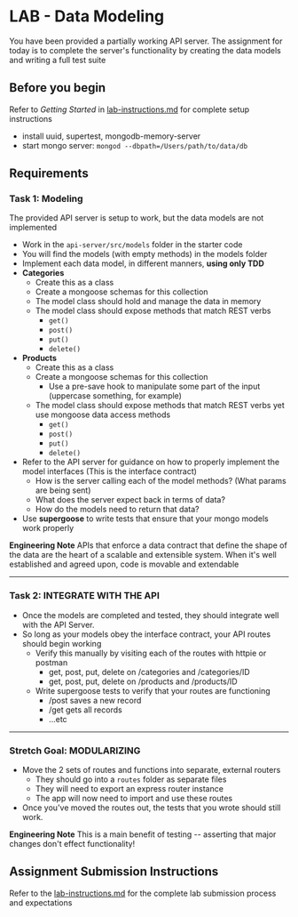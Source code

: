 # LAB - Data Modeling

You have been provided a partially working API server. The assignment for today is to complete the server's functionality by creating the data models and writing a full test suite

## Before you begin
Refer to *Getting Started* in [lab-instructions.md](../../../reference/submission-instructions/labs.md) for complete setup instructions

* install uuid, supertest, mongodb-memory-server
* start mongo server: `mongod --dbpath=/Users/path/to/data/db`

## Requirements

### Task 1: Modeling
The provided API server is setup to work, but the data models are not implemented

* Work in the `api-server/src/models` folder in the starter code
* You will find the models (with empty methods) in the models folder
* Implement each data model, in different manners, **using only TDD**
* **Categories**
  * Create this as a class
  * Create a mongoose schemas for this collection
  * The model class should hold and manage the data in memory
  * The model class should expose methods that match REST verbs
    * `get()`
    * `post()`
    * `put()`
    * `delete()`
* **Products**
  * Create this as a class
  * Create a mongoose schemas for this collection
    * Use a pre-save hook to manipulate some part of the input (uppercase something, for example)
  * The model class should expose methods that match REST verbs yet use mongoose data access methods
    * `get()`
    * `post()`
    * `put()`
    * `delete()`
* Refer to the API server for guidance on how to properly implement the model interfaces (This is the interface contract)
  * How is the server calling each of the model methods? (What params are being sent)
  * What does the server expect back in terms of data?
  * How do the models need to return that data?
* Use **supergoose** to write tests that ensure that your mongo models work properly

**Engineering Note** APIs that enforce a data contract that define the shape of the data are the heart of a scalable and extensible system. When it's well established and agreed upon, code is movable and extendable
  
---

### Task 2: INTEGRATE WITH THE API
* Once the models are completed and tested, they should integrate well with the API Server.
* So long as your models obey the interface contract, your API routes should begin working
  * Verify this manually by visiting each of the routes with httpie or postman
    * get, post, put, delete on /categories and /categories/ID
    * get, post, put, delete on /products and /products/ID
  * Write supergoose tests to verify that your routes are functioning
    * /post saves a new record
    * /get gets all records
    * ...etc
    
---

### Stretch Goal: MODULARIZING

* Move the 2 sets of routes and functions into separate, external routers
  * They should go into a `routes` folder as separate files
  * They will need to export an express router instance
  * The app will now need to import and use these routes
* Once you've moved the routes out, the tests that you wrote should still work.

**Engineering Note** This is a main benefit of testing -- asserting that major changes don't effect functionality!

## Assignment Submission Instructions
Refer to the [lab-instructions.md](../../../reference/submission-instructions/labs.md) for the complete lab submission process and expectations



